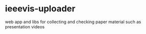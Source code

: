 # ieeevis-uploader
web app and libs for collecting and checking paper material such as presentation videos
